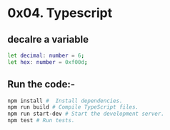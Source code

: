 #  0x04. Typescript

## decalre a variable
```bash
let decimal: number = 6;
let hex: number = 0xf00d;
```

## Run the code:-

```bash
npm install #  Install dependencies.
npm run build # Compile TypeScript files.
npm run start-dev # Start the development server.
npm test # Run tests.


```